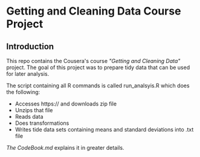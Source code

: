 # Getting and Cleaning Data Course Project
## Introduction

This repo contains the Cousera's course *"Getting and Cleaning Data"* project. The goal of this project was to prepare tidy data that can be used for later analysis. 

The script containing all R commands is called run_analsyis.R which does the following:
* Accesses https:// and downloads zip file
* Unzips that file
* Reads data
* Does transformations
* Writes tide data sets containing means and standard deviations into .txt file

*The CodeBook.md* explains it in greater details. 

